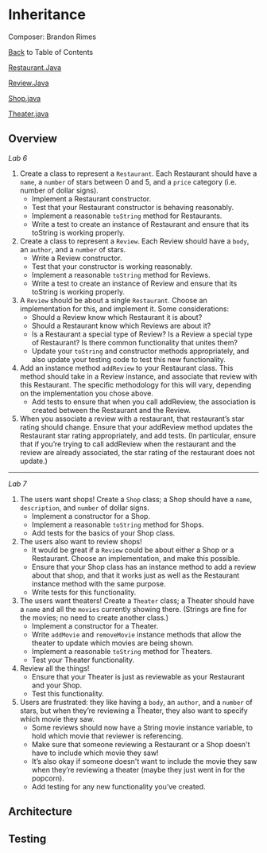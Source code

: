 # Inheritance

Composer: Brandon Rimes

[Back](../README.md) to Table of Contents

[Restaurant.Java](lib/src/main/java/inheritance/Restaurant.java)

[Review.Java](lib/src/main/java/inheritance/Review.java)

[Shop.java](lib/src/main/java/inheritance/Shop.java)

[Theater.java](lib/src/main/java/inheritance/Theater.java)

## Overview

*Lab 6*

1. Create a class to represent a `Restaurant`. Each Restaurant should have a `name`, a `number` of stars between 0 and 5, and a `price` category (i.e. number of dollar signs).
    - Implement a Restaurant constructor.
    - Test that your Restaurant constructor is behaving reasonably.
    - Implement a reasonable `toString` method for Restaurants.
    - Write a test to create an instance of Restaurant and ensure that its toString is working properly.
2. Create a class to represent a `Review`. Each Review should have a `body`, an `author`, and a `number` of stars.
    - Write a Review constructor.
    - Test that your constructor is working reasonably.
    - Implement a reasonable `toString` method for Reviews.
    - Write a test to create an instance of Review and ensure that its toString is working properly.
3. A `Review` should be about a single `Restaurant`. Choose an implementation for this, and implement it. Some considerations:
    - Should a Review know which Restaurant it is about?
    - Should a Restaurant know which Reviews are about it?
    - Is a Restaurant a special type of Review? Is a Review a special type of Restaurant? Is there common functionality that unites them?
    - Update your `toString` and constructor methods appropriately, and also update your testing code to test this new functionality.
4. Add an instance method `addReview` to your Restaurant class. This method should take in a Review instance, and associate that review with this Restaurant. The specific methodology for this will vary, depending on the implementation you chose above.
    - Add tests to ensure that when you call addReview, the association is created between the Restaurant and the Review.
5. When you associate a review with a restaurant, that restaurant’s star rating should change. Ensure that your addReview method updates the Restaurant star rating appropriately, and add tests. (In particular, ensure that if you’re trying to call addReview when the restaurant and the review are already associated, the star rating of the restaurant does not update.)

___

*Lab 7*

1. The users want shops! Create a `Shop` class; a Shop should have a `name`, `description`, and `number` of dollar signs.
   - Implement a constructor for a Shop.
   - Implement a reasonable `toString` method for Shops.
   - Add tests for the basics of your Shop class.
2. The users also want to review shops!
   - It would be great if a `Review` could be about either a Shop or a Restaurant. Choose an implementation, and make this possible.
   - Ensure that your Shop class has an instance method to add a review about that shop, and that it works just as well as the Restaurant instance method with the same purpose.
   - Write tests for this functionality.
3. The users want theaters! Create a `Theater` class; a Theater should have a `name` and all the `movies` currently showing there. (Strings are fine for the movies; no need to create another class.)
   - Implement a constructor for a Theater.
   - Write `addMovie` and `removeMovie` instance methods that allow the theater to update which movies are being shown.
   - Implement a reasonable `toString` method for Theaters.
   - Test your Theater functionality.
4. Review all the things!
   - Ensure that your Theater is just as reviewable as your Restaurant and your Shop.
   - Test this functionality.
5. Users are frustrated: they like having a `body`, an `author`, and a `number` of stars, but when they’re reviewing a Theater, they also want to specify which movie they saw.
   - Some reviews should now have a String movie instance variable, to hold which movie that reviewer is referencing.
   - Make sure that someone reviewing a Restaurant or a Shop doesn't have to include which movie they saw!
   - It’s also okay if someone doesn't want to include the movie they saw when they’re reviewing a theater (maybe they just went in for the popcorn).
   - Add testing for any new functionality you’ve created.

## Architecture

## Testing
